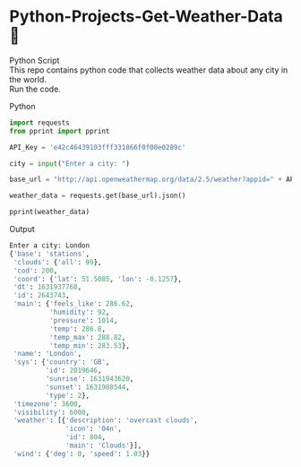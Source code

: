 # Python-Projects-Get-Weather-Data 🐍
Python Script <br>
This repo contains python code that collects weather data about any city in the world. <br>
Run the code.

Python
```python
import requests
from pprint import pprint

API_Key = 'e42c46439103fff331866f0f00e0289c'

city = input("Enter a city: ")

base_url = "http://api.openweathermap.org/data/2.5/weather?appid=" + API_Key + "&q=" + city

weather_data = requests.get(base_url).json()

pprint(weather_data)
```

Output
```python
Enter a city: London
{'base': 'stations',
 'clouds': {'all': 99},
 'cod': 200,
 'coord': {'lat': 51.5085, 'lon': -0.1257},
 'dt': 1631937768,
 'id': 2643743,
 'main': {'feels_like': 286.62,
          'humidity': 92,
          'pressure': 1014,
          'temp': 286.8,
          'temp_max': 288.82,
          'temp_min': 283.53},
 'name': 'London',
 'sys': {'country': 'GB',
         'id': 2019646,
         'sunrise': 1631943620,
         'sunset': 1631988544,
         'type': 2},
 'timezone': 3600,
 'visibility': 6000,
 'weather': [{'description': 'overcast clouds',
              'icon': '04n',
              'id': 804,
              'main': 'Clouds'}],
 'wind': {'deg': 0, 'speed': 1.03}}



```

